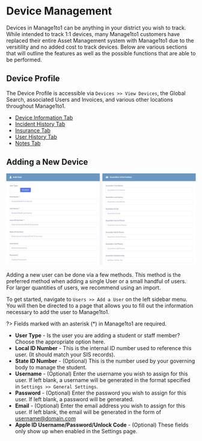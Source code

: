 # Device Management

Devices in Manage1to1 can be anything in your district you wish to track. While intended to track 1:1 devices, many Manage1to1 customers have replaced their entire Asset Management system with Manage1to1 due to the versitility and no added cost to track devices. Below are various sections that will outline the features as well as the possible functions that are able to be performed.

## Device Profile

The Device Profile is accessible via `Devices >> View Devices`, the Global Search, associated Users and Invoices, and various other locations throughout Manage1to1.

- [Device Information Tab](devices/device-information.md)
- [Incident History Tab](devices/incident-history.md)
- [Insurance Tab](devices/insurance.md)
- [User History Tab](devices/user-history.md)
- [Notes Tab](devices/notes.md)

## Adding a New Device

![Adding a User](../_media/screenshots/add-a-user.png ':size=50%')

Adding a new user can be done via a few methods. This method is the preferred method when adding a single User or a small handful of users. For larger quantities of users, we
 recommend using an import.
 
 To get started, navigate to `Users >> Add a User` on the left sidebar menu. You will then be directed to a page that allows you to fill out the information necessary to add the
  user to Manage1to1.
  
?> Fields marked with an asterisk (*) in Manage1to1 are required.

- **User Type** - Is the user you are adding a student or staff member? Choose the appropriate option here.
- **Local ID Number** - This is the internal ID number used to reference this user. (It should match your SIS records).
- **State ID Number** - (Optional) This is the number used by your governing body to manage the student.
- **Username** - (Optional) Enter the username you wish to assign for this user. If left blank, a username will be generated in the format specified in `Settings >> General
 Settings`.
- **Password** - (Optional) Enter the password you wish to assign for this user. If left blank, a password will be generated.
- **Email** - (Optional) Enter the email address you wish to assign for this user. If left blank, the email will be generated in the form of username@domain.com
- **Apple ID Username/Password/Unlock Code** - (Optional) These fields only show up when enabled in the Settings page.
 